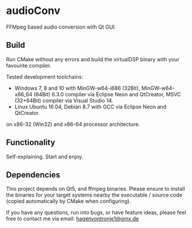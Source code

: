 audioConv
==============================

FFMpeg based audio conversion with Qt GUI.

Build
-----

Run CMake without any errors and build the virtualDSP binary with your favourite compiler.

Tested development toolchains:

- Windows 7, 8 and 10 with MinGW-w64-i686 (32Bit), MinGW-w64-x86_64 (64Bit) 6.3.0 compiler via Eclipse Neon and QtCreator, MSVC (32+64Bit) compiler via Visual Studio 14.
- Linux Ubuntu 16.04, Debian 8.7 with GCC via Eclipse Neon and QtCreator.

on x86-32 (Win32) and x86-64 processor architecture.


Functionality
------------

Self-explaining. Start and enjoy.

Dependencies
-----
This project depends on Qt5, and ffmpeg binaries. Please ensure to install the binaries for your target systems nearby the executable / source code (copied automatically by CMake when configuring).

If you have any questions, run into bugs, or have feature ideas, please feel free to contact me via email: hagenvontronje1@gmx.de
